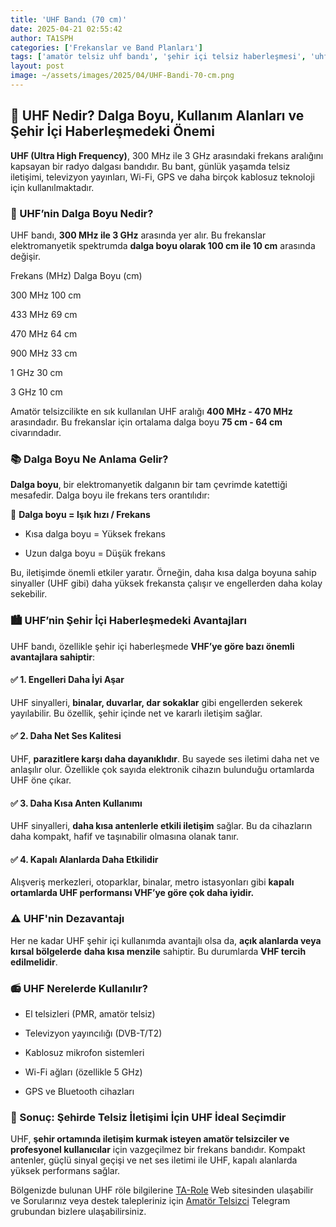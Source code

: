 ```yaml
---
title: 'UHF Bandı (70 cm)'
date: 2025-04-21 02:55:42
author: TA1SPH
categories: ['Frekanslar ve Band Planları']
tags: ['amatör telsiz uhf bandı', 'şehir içi telsiz haberleşmesi', 'uhf dalga boyu', 'uhf nedir', 'uhf vs vhf']
layout: post
image: ~/assets/images/2025/04/UHF-Bandi-70-cm.png
---
```


## 📡 UHF Nedir? Dalga Boyu, Kullanım Alanları ve Şehir İçi Haberleşmedeki Önemi

**UHF (Ultra High Frequency)**, 300 MHz ile 3 GHz arasındaki frekans aralığını kapsayan bir radyo dalgası bandıdır. Bu bant, günlük yaşamda telsiz iletişimi, televizyon yayınları, Wi-Fi, GPS ve daha birçok kablosuz teknoloji için kullanılmaktadır.

### 📏 UHF’nin Dalga Boyu Nedir?

UHF bandı, **300 MHz ile 3 GHz** arasında yer alır. Bu frekanslar elektromanyetik spektrumda **dalga boyu olarak 100 cm ile 10 cm** arasında değişir.

Frekans (MHz)
Dalga Boyu (cm)

300 MHz
100 cm

433 MHz
69 cm

470 MHz
64 cm

900 MHz
33 cm

1 GHz
30 cm

3 GHz
10 cm

Amatör telsizcilikte en sık kullanılan UHF aralığı **400 MHz - 470 MHz** arasındadır. Bu frekanslar için ortalama dalga boyu **75 cm - 64 cm** civarındadır.

### 📚 Dalga Boyu Ne Anlama Gelir?

**Dalga boyu**, bir elektromanyetik dalganın bir tam çevrimde katettiği mesafedir. Dalga boyu ile frekans ters orantılıdır:

📐 **Dalga boyu = Işık hızı / Frekans**

- Kısa dalga boyu = Yüksek frekans

- Uzun dalga boyu = Düşük frekans

Bu, iletişimde önemli etkiler yaratır. Örneğin, daha kısa dalga boyuna sahip sinyaller (UHF gibi) daha yüksek frekansta çalışır ve engellerden daha kolay sekebilir.

### 🏙️ UHF’nin Şehir İçi Haberleşmedeki Avantajları

UHF bandı, özellikle şehir içi haberleşmede **VHF’ye göre bazı önemli avantajlara sahiptir**:

#### ✅ 1. Engelleri Daha İyi Aşar

UHF sinyalleri, **binalar, duvarlar, dar sokaklar** gibi engellerden sekerek yayılabilir. Bu özellik, şehir içinde net ve kararlı iletişim sağlar.

#### ✅ 2. Daha Net Ses Kalitesi

UHF, **parazitlere karşı daha dayanıklıdır**. Bu sayede ses iletimi daha net ve anlaşılır olur. Özellikle çok sayıda elektronik cihazın bulunduğu ortamlarda UHF öne çıkar.

#### ✅ 3. Daha Kısa Anten Kullanımı

UHF sinyalleri, **daha kısa antenlerle etkili iletişim** sağlar. Bu da cihazların daha kompakt, hafif ve taşınabilir olmasına olanak tanır.

#### ✅ 4. Kapalı Alanlarda Daha Etkilidir

Alışveriş merkezleri, otoparklar, binalar, metro istasyonları gibi **kapalı ortamlarda UHF performansı VHF’ye göre çok daha iyidir.**

### ⚠️ UHF'nin Dezavantajı

Her ne kadar UHF şehir içi kullanımda avantajlı olsa da, **açık alanlarda veya kırsal bölgelerde** **daha kısa menzile** sahiptir. Bu durumlarda **VHF tercih edilmelidir**.

### 📻 UHF Nerelerde Kullanılır?

- El telsizleri (PMR, amatör telsiz)

- Televizyon yayıncılığı (DVB-T/T2)

- Kablosuz mikrofon sistemleri

- Wi-Fi ağları (özellikle 5 GHz)

- GPS ve Bluetooth cihazları

### 📌 Sonuç: Şehirde Telsiz İletişimi İçin UHF İdeal Seçimdir

UHF, **şehir ortamında iletişim kurmak isteyen amatör telsizciler ve profesyonel kullanıcılar** için vazgeçilmez bir frekans bandıdır. Kompakt antenler, güçlü sinyal geçişi ve net ses iletimi ile UHF, kapalı alanlarda yüksek performans sağlar.

Bölgenizde bulunan UHF röle bilgilerine [TA-Role](https://ta-role.com/) Web sitesinden ulaşabilir ve Sorularınız veya destek talepleriniz için [Amatör Telsizci](https://t.me/amatortelsizci/1) Telegram grubundan bizlere ulaşabilirsiniz.
